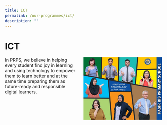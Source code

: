 ```yaml
---
title: ICT
permalink: /our-programmes/ict/
description: ""
---
```

<h1><b>ICT</b></h1>

<img src="/images/ICT-DEPT-768x614.jpg" style="width:253px;height:200px;margin-left:15px;" align = "right">

In PRPS, we believe in helping every student find joy in learning and using technology to empower them to learn better and at the same time preparing them as future-ready and responsible digital learners. 
